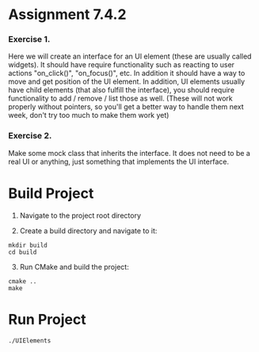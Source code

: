 # Assignment 7.4.2

### Exercise 1.

Here we will create an interface for an UI element (these are usually called widgets).  It should have require functionality such as reacting to user actions "on_click()", "on_focus()", etc.  In addition it should have a way to move and get position of the UI element.  In addition, UI elements usually have child elements (that also fulfill the interface), you should require functionality to add / remove / list those as well.  (These will not work properly without pointers, so you'll get a better way to handle them next week, don't try too much to make them work yet)

### Exercise 2.

Make some mock class that inherits the interface.  It does not need to be a real UI or anything, just something that implements the UI interface.

# Build Project

1. Navigate to the project root directory

2. Create a build directory and navigate to it:

```shell
mkdir build
cd build
```

3. Run CMake and build the project:

```shell
cmake ..
make
```

# Run Project

```shell 
./UIElements
```
